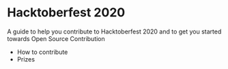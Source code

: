 # Hacktoberfest 2020
A guide to help you contribute to Hacktoberfest 2020 and to get you started towards Open Source Contribution

- How to contribute
- Prizes

